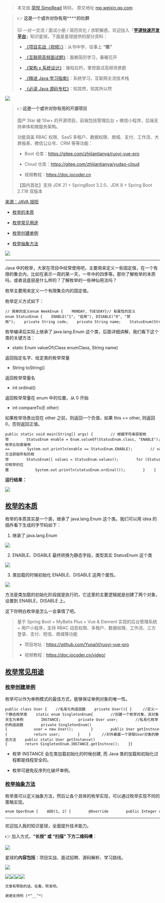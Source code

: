 > 本文由 [简悦 SimpRead](http://ksria.com/simpread/) 转码， 原文地址 [mp.weixin.qq.com](https://mp.weixin.qq.com/s/En6AD5GQVZLktDNLLAwV1g)

> 👉 **这是一个或许对你有用****的社群**
> 
> 🐱 一对一交流 / 面试小册 / 简历优化 / 求职解惑，欢迎加入「[**芋道快速开发平台**](http://mp.weixin.qq.com/s?__biz=MzUzMTA2NTU2Ng==&mid=2247576728&idx=1&sn=1298645b025eb51d9078e8c3de7b3c17&chksm=fa4bd329cd3c5a3fd63e455cf39507d3611a7b040be1381fd5ecfc0a7ce3867575fda4b7313d&scene=21#wechat_redirect)」知识星球。下面是星球提供的部分资料： 
> 
> *   [《项目实战（视频）》](http://mp.weixin.qq.com/s?__biz=MzUzMTA2NTU2Ng==&mid=2247576728&idx=1&sn=1298645b025eb51d9078e8c3de7b3c17&chksm=fa4bd329cd3c5a3fd63e455cf39507d3611a7b040be1381fd5ecfc0a7ce3867575fda4b7313d&scene=21#wechat_redirect)：从书中学，往事上 **“练”**
>     
> *   [《互联网高频面试题》](http://mp.weixin.qq.com/s?__biz=MzUzMTA2NTU2Ng==&mid=2247576728&idx=1&sn=1298645b025eb51d9078e8c3de7b3c17&chksm=fa4bd329cd3c5a3fd63e455cf39507d3611a7b040be1381fd5ecfc0a7ce3867575fda4b7313d&scene=21#wechat_redirect)：面朝简历学习，春暖花开
>     
> *   [《架构 x 系统设计》](http://mp.weixin.qq.com/s?__biz=MzUzMTA2NTU2Ng==&mid=2247576728&idx=1&sn=1298645b025eb51d9078e8c3de7b3c17&chksm=fa4bd329cd3c5a3fd63e455cf39507d3611a7b040be1381fd5ecfc0a7ce3867575fda4b7313d&scene=21#wechat_redirect)：摧枯拉朽，掌控面试高频场景题
>     
> *   [《精进 Java 学习指南》](http://mp.weixin.qq.com/s?__biz=MzUzMTA2NTU2Ng==&mid=2247576728&idx=1&sn=1298645b025eb51d9078e8c3de7b3c17&chksm=fa4bd329cd3c5a3fd63e455cf39507d3611a7b040be1381fd5ecfc0a7ce3867575fda4b7313d&scene=21#wechat_redirect)：系统学习，互联网主流技术栈
>     
> *   [《必读 Java 源码专栏》](http://mp.weixin.qq.com/s?__biz=MzUzMTA2NTU2Ng==&mid=2247576728&idx=1&sn=1298645b025eb51d9078e8c3de7b3c17&chksm=fa4bd329cd3c5a3fd63e455cf39507d3611a7b040be1381fd5ecfc0a7ce3867575fda4b7313d&scene=21#wechat_redirect)：知其然，知其所以然
>     

![](https://mmbiz.qpic.cn/mmbiz_gif/JdLkEI9sZfdWPYr0VKaXztEGHacpRyle7tbZkryrsxIpnAfjRt03ibrcloEZqlRPaVKcb0nD2PrYjtovwOAaFlA/640?wx_fmt=gif)

> 👉**这是一个或许对你有用的开源项目**
> 
> 国产 Star 破 10w+ 的开源项目，前端包括管理后台 + 微信小程序，后端支持单体和微服务架构。
> 
> 功能涵盖 RBAC 权限、SaaS 多租户、数据权限、商城、支付、工作流、大屏报表、微信公众号、CRM 等等功能：
> 
> *   Boot 仓库：https://gitee.com/zhijiantianya/ruoyi-vue-pro
>     
> *   Cloud 仓库：https://gitee.com/zhijiantianya/yudao-cloud
>     
> *   视频教程：https://doc.iocoder.cn
>     
> 
> 【国内首批】支持 JDK 21 + SpringBoot 3.2.0、JDK 8 + Spring Boot 2.7.18 双版本 

[来源：JAVA 旭阳](https://mp.weixin.qq.com/s?__biz=MzUzMTA2NTU2Ng==&mid=2247487551&idx=1&sn=18f64ba49f3f0f9d8be9d1fdef8857d9&scene=21#wechat_redirect)

*   [枚举的本质](https://mp.weixin.qq.com/s?__biz=MzUzMTA2NTU2Ng==&mid=2247487551&idx=1&sn=18f64ba49f3f0f9d8be9d1fdef8857d9&chksm=fa496f8ecd3ee698f4954c00efb80fe955ec9198fff3ef4011e331aa37f55a6a17bc8c0335a8&scene=21&token=899450012&lang=zh_CN#wechat_redirect)
    
*   [枚举常见用途](https://mp.weixin.qq.com/s?__biz=MzUzMTA2NTU2Ng==&mid=2247487551&idx=1&sn=18f64ba49f3f0f9d8be9d1fdef8857d9&chksm=fa496f8ecd3ee698f4954c00efb80fe955ec9198fff3ef4011e331aa37f55a6a17bc8c0335a8&scene=21&token=899450012&lang=zh_CN#wechat_redirect)
    

*   [枚举创建单例](https://mp.weixin.qq.com/s?__biz=MzUzMTA2NTU2Ng==&mid=2247487551&idx=1&sn=18f64ba49f3f0f9d8be9d1fdef8857d9&chksm=fa496f8ecd3ee698f4954c00efb80fe955ec9198fff3ef4011e331aa37f55a6a17bc8c0335a8&scene=21&token=899450012&lang=zh_CN#wechat_redirect)
    
*   [枚举抽象方法](https://mp.weixin.qq.com/s?__biz=MzUzMTA2NTU2Ng==&mid=2247487551&idx=1&sn=18f64ba49f3f0f9d8be9d1fdef8857d9&chksm=fa496f8ecd3ee698f4954c00efb80fe955ec9198fff3ef4011e331aa37f55a6a17bc8c0335a8&scene=21&token=899450012&lang=zh_CN#wechat_redirect)
    

![](https://mmbiz.qpic.cn/mmbiz_jpg/JdLkEI9sZfcdFic1G8t1IRgywvibPbpibMBpkZ39OICHkMRg58zoOyDe8QLSzG4xOLclxHzTWUUaLIbVFgb0CLnmA/640?wx_fmt=jpeg&wxfrom=5&wx_lazy=1&wx_co=1)

* * *

Java 中的枚举，大家在项目中经常使用吧，主要用来定义一些固定值，在一个有限的集合内，比如在表示一周的某一天，一年中的四季等。那你了解枚举的本质吗，或者说底层是什么样的？了解枚举的一些神仙用法吗？

枚举主要用来定义一个有限集合内的固定值。

枚举定义方式如下：

```
// 简单的定义enum WeekEnum {    MONDAY, TUESDAY}// 有属性的定义enum StatusEnum {    ENABLE("1", "启用"), DISABLE("0", "禁用");    private String code;    private String name;    StatusEnum(String code, String name) {        this.code = code;        this.name = name;    }}
```

枚举编译后实际上继承了 java.lang.Enum 这个类，后面详细讲解，我们看下这个类的关键方法：

*   static Enum valueOf(Class enumClass, String name)
    

返回指定名字、给定类的枚举常量

*   String toString()
    

返回枚举常量名

*   int ordinal()
    

返回枚举常量在 enum 中的位置，从 0 开始

*   int compareTo(E other)
    

如果枚举场景出现在 other 之前，则返回一个负值，如果 this == other, 则返回 0，否则返回正值。

```
public static void main(String[] args) {        // 根据字符串获取枚举        StatusEnum enable = Enum.valueOf(StatusEnum.class, "ENABLE");        System.out.println(enable);        //枚举比较直接用==        System.out.println(enable == StatusEnum.ENABLE);        // values方法获取所有的枚举        StatusEnum[] values = StatusEnum.values();        for (StatusEnum statusEnum : values) {            // 打印枚举的位置            System.out.println(statusEnum.ordinal());        }    }
```

**运行结果：**

![](https://mmbiz.qpic.cn/mmbiz_png/JdLkEI9sZfcdFic1G8t1IRgywvibPbpibMBys2obcJgbHBXpBCpyzkpIbLsaaSw6z1nMQr9wYf0dzVzX4IlXXjCOA/640?wx_fmt=png&wxfrom=5&wx_lazy=1&wx_co=1)

[枚举的本质](https://mp.weixin.qq.com/s?__biz=MzUzMTA2NTU2Ng==&mid=2247487551&idx=1&sn=18f64ba49f3f0f9d8be9d1fdef8857d9&scene=21#wechat_redirect)
--------------------------------------------------------------------------------------------------------------------------------------------

枚举的本质其实是一个类，继承了 java.lang.Enum 这个类。我们可以用 idea 的插件看下生成的字节码如下：

1.  继承了 java.lang.Enum
    

![](https://mmbiz.qpic.cn/mmbiz_png/JdLkEI9sZfcdFic1G8t1IRgywvibPbpibMBYJ6kfemxoibAXbHsAPyPfAwgXibsfL8gCsbS2OicReibOPc61aZtZkCB7A/640?wx_fmt=png&wxfrom=5&wx_lazy=1&wx_co=1)

2.  ENABLE、DISABLE 最终转换为静态字段，类型其实 StatusEnum 这个类
    

![](https://mmbiz.qpic.cn/mmbiz_png/JdLkEI9sZfcdFic1G8t1IRgywvibPbpibMBQvAtzaB33zrEeHN1tn0zR0icWDCscV5PjISXMmLWverLOCGXdGGwbLA/640?wx_fmt=png&wxfrom=5&wx_lazy=1&wx_co=1)

3.  类加载的时候初始化 ENABLE、DISABLE 这两个属性。
    

![](https://mmbiz.qpic.cn/mmbiz_png/JdLkEI9sZfcdFic1G8t1IRgywvibPbpibMBib3dGmLGmma8rI5jHfSb0Via9lK1LmJt4zKLx4OLewfcFGOrhRjTYoHw/640?wx_fmt=png&wxfrom=5&wx_lazy=1&wx_co=1)

方法是类加载的初始化阶段就是执行的，它这里的主要逻辑就是创建了两个对象，设置到 ENABLE，DISABLE 上。

这下你明白枚举是怎么一会事情了吧。

> 基于 Spring Boot + MyBatis Plus + Vue & Element 实现的后台管理系统 + 用户小程序，支持 RBAC 动态权限、多租户、数据权限、工作流、三方登录、支付、短信、商城等功能
> 
> *   项目地址：https://github.com/YunaiV/ruoyi-vue-pro
>     
> *   视频教程：https://doc.iocoder.cn/video/
>     

[枚举常见用途](https://mp.weixin.qq.com/s?__biz=MzUzMTA2NTU2Ng==&mid=2247487551&idx=1&sn=18f64ba49f3f0f9d8be9d1fdef8857d9&scene=21#wechat_redirect)
---------------------------------------------------------------------------------------------------------------------------------------------

### [枚举创建单例](https://mp.weixin.qq.com/s?__biz=MzUzMTA2NTU2Ng==&mid=2247487551&idx=1&sn=18f64ba49f3f0f9d8be9d1fdef8857d9&scene=21#wechat_redirect)

枚举可以作为单例模式的最佳方式，能够保证单例对象的唯一性。

```
public class User {    //私有化构造函数    private User(){ }     //定义一个静态枚举类    static enum SingletonEnum{        //创建一个枚举对象，该对象天生为单例        INSTANCE;        private User user;        //私有化枚举的构造函数        private SingletonEnum(){            user = new User();        }        public User getInstnce(){            return user;        }    }     //对外暴露一个获取User对象的静态方法    public static User getInstance(){        return SingletonEnum.INSTANCE.getInstnce();    }}
```

*   枚举 INSTANCE 会在类加载初始化的时候创建, 而 Java 类的加载和初始化过程都是线程安全的。
    
*   枚举可避免反序列化破坏单例。
    

### [枚举抽象方法](https://mp.weixin.qq.com/s?__biz=MzUzMTA2NTU2Ng==&mid=2247487551&idx=1&sn=18f64ba49f3f0f9d8be9d1fdef8857d9&scene=21#wechat_redirect)

枚举类可以定义抽象方法，然后让各个具体的枚举实现，可以通过枚举实现不同的策略实现。

```
enum OperEnum {    ADD(1, 2) {        @Override        public Integer operate() {            return this.getA() + this.getB();        }    }, MULTIPY(1, 2) {        @Override        public Integer operate() {            return this.getA() * this.getB();        }    };    private Integer a;    private Integer b;    OperEnum(Integer a, Integer b) {        this.a = a;        this.b = b;    }    public abstract Integer operate();    public Integer getA() {        return a;    }    public void setA(Integer a) {        this.a = a;    }    public Integer getB() {        return b;    }    public void setB(Integer b) {        this.b = b;    }}
```

* * *

欢迎加入我的知识星球，全面提升技术能力。

👉 加入方式，**“**长按**” 或 “**扫描**” 下方二维码噢**：

![](https://mmbiz.qpic.cn/mmbiz_png/JdLkEI9sZfdvrE36I5uQ6ZlawMiahg3UYUmeiaibJrfebfNR8mDWMzmMXB49BMGYiaK7KnsSjGjP7JJoEGoRxZQMMg/640?wx_fmt=png)

星球的**内容包括**：项目实战、面试招聘、源码解析、学习路线。

![](https://mmbiz.qpic.cn/mmbiz_png/JdLkEI9sZfdWPYr0VKaXztEGHacpRyle64G451XsWx4Ufc9FHYmNTqFdKdtNhyjlhrEC7Pic1dRfue78ib3TiaKBg/640?wx_fmt=png)

![](https://mmbiz.qpic.cn/mmbiz_png/JdLkEI9sZfdWPYr0VKaXztEGHacpRylewlfAU6nBKS8tWSIrLcmSicsq0ECUIVnf0JHibsLARrp4Z3ZCh5oSvYMQ/640?wx_fmt=png)![](https://mmbiz.qpic.cn/mmbiz_png/JdLkEI9sZfdWPYr0VKaXztEGHacpRyleptHSrmBV71SbQSolzZpmdqN2q03yLwk1bwZYNu2lr17gFjO0rh1ZdQ/640?wx_fmt=png)![](https://mmbiz.qpic.cn/mmbiz_png/JdLkEI9sZfdWPYr0VKaXztEGHacpRyleYQLfl6qLTABQx5UrP0dXXv6cSv2TmBoouiciaZIXwyD88h5OIsM8lpkw/640?wx_fmt=png)![](https://mmbiz.qpic.cn/mmbiz_png/JdLkEI9sZfdWPYr0VKaXztEGHacpRyleicAvrkTkdGYRubqZdPNkqpoTmtOCQjkItotwtAbCxibsWUI4Dz0ILTEg/640?wx_fmt=png)

```
文章有帮助的话，在看，转发吧。

谢谢支持哟 (*^__^*）

```